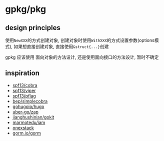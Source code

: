 # gpkg/pkg

## design principles

使用`NewXXX`的方式创建对象, 创建对象时使用`WithXXX`的方式设置参数(options模式), 如果想直接创建对象, 直接使用`&struct{...}`创建

gpkg 应该使用 面向对象的方法设计, 还是使用面向接口的方法设计, 暂时不确定


## inspiration

- [spf13/cobra](https://github.com/spf13/cobra)
- [spf13/viper](https://github.com/spf13/viper)
- [spf13/pflag](https://github.com/spf13/pflag)
- [bep/simplecobra](https://github.com/bep/simplecobra)
- [gohugoio/hugo](https://github.com/gohugoio/hugo)
- [uber-go/zap](https://github.com/uber-go/zap)
- [jianghushinian/gokit](https://github.com/jianghushinian/gokit/)
- [marmotedu/iam](https://github.com/marmotedu/iam)
- [onexstack](https://github.com/onexstack/onexstack)
- [gorm.io/gorm](https://github.com/go-gorm/gorm.)